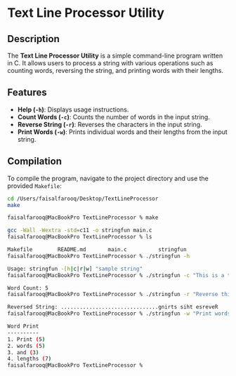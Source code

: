 # Text Line Processor Utility

## Description
The **Text Line Processor Utility** is a simple command-line program written in C. It allows users to process a string with various operations such as counting words, reversing the string, and printing words with their lengths.

## Features
- **Help (`-h`)**: Displays usage instructions.
- **Count Words (`-c`)**: Counts the number of words in the input string.
- **Reverse String (`-r`)**: Reverses the characters in the input string.
- **Print Words (`-w`)**: Prints individual words and their lengths from the input string.

## Compilation
To compile the program, navigate to the project directory and use the provided `Makefile`:
```bash
cd /Users/faisalfarooq/Desktop/TextLineProcessor
make

faisalfarooq@MacBookPro TextLineProcessor % make

gcc -Wall -Wextra -std=c11 -o stringfun main.c
faisalfarooq@MacBookPro TextLineProcessor % ls

Makefile        README.md       main.c          stringfun
faisalfarooq@MacBookPro TextLineProcessor % ./stringfun -h

Usage: stringfun -[h|c|r|w] "sample string"
faisalfarooq@MacBookPro TextLineProcessor % ./stringfun -c "This is a test string"

Word Count: 5
faisalfarooq@MacBookPro TextLineProcessor % ./stringfun -r "Reverse this string"

Reversed String: ...............................gnirts siht esreveR
faisalfarooq@MacBookPro TextLineProcessor % ./stringfun -w "Print words and lengths"

Word Print
----------
1. Print (5)
2. words (5)
3. and (3)
4. lengths (7)
faisalfarooq@MacBookPro TextLineProcessor %  
